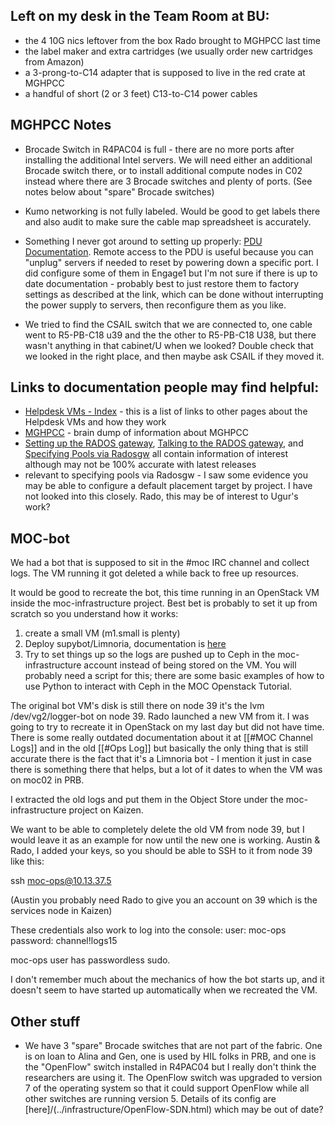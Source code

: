 ## Left on my desk in the Team Room at BU:

* the 4 10G nics leftover from the box Rado brought to MGHPCC last time
* the label maker and extra cartridges (we usually order new cartridges from Amazon)
* a 3-prong-to-C14 adapter that is supposed to live in the red crate at MGHPCC
* a handful of short (2 or 3 feet) C13-to-C14 power cables

## MGHPCC Notes

* Brocade Switch in R4PAC04 is full - there are no more ports after installing the additional Intel servers.  We will need either an additional Brocade switch there, or to install additional compute nodes in C02 instead where there are 3 Brocade switches and plenty of ports.  (See notes below about "spare" Brocade switches)

* Kumo networking is not fully labeled.  Would be good to get labels there and also audit to make sure the cable map spreadsheet is accurately.

* Something I never got around to setting up properly: [PDU Documentation](../hardware/PDU-Documentation.html).  Remote access to the PDU is useful because you can "unplug" servers if needed to reset by powering down a specific port.  I did configure some of them in Engage1 but I'm not sure if there is up to date documentation - probably best to just restore them to factory settings as described at the link, which can be done without interrupting the power supply to servers, then reconfigure them as you like.

* We tried to find the CSAIL switch that we are connected to, one cable went to R5-PB-C18 u39 and the the other to R5-PB-C18 U38, but there wasn't anything in that cabinet/U when we looked?  Double check that we looked in the right place, and then maybe ask CSAIL if they moved it.


## Links to documentation people may find helpful:

* [Helpdesk VMs - Index](../helpdesk/Helpdesk-VMs-Index.html) - this is a list of links to other pages about the Helpdesk VMs and how they work
* [MGHPCC](../hardware/MGHPCC.html) - brain dump of information about MGHPCC
* [Setting up the RADOS gateway](../openstack/Setting-up-the-RADOS-gateway.html), [Talking to the RADOS gateway](../openstack/Talking-to-the-RADOS-gateway.html), and [Specifying Pools via Radosgw](../openstack/Specifying-Pools-via-Radosgw.html) all contain information of interest although may not be 100% accurate with latest releases
* relevant to specifying pools via Radosgw - I saw some evidence you may be able to configure a default placement target by project.  I have not looked into this closely.  Rado, this may be of interest to Ugur's work?

## MOC-bot
We had a bot that is supposed to sit in the #moc IRC channel and collect logs.  The VM running it got deleted a while back to free up resources.

It would be good to recreate the bot, this time running in an OpenStack VM inside the moc-infrastructure project.  Best bet is probably to set it up from scratch so you understand how it works:
1. create a small VM (m1.small is plenty)
2. Deploy supybot/Limnoria, documentation is [here](http://doc.supybot.aperio.fr/en/latest/)  
3. Try to set things up so the logs are pushed up to Ceph in the moc-infrastructure account instead of being stored on the VM.  You will probably need a script for this; there are some basic examples of how to use Python to interact with Ceph in the MOC Openstack Tutorial.

The original bot VM's disk is still there on node 39 it's the lvm /dev/vg2/logger-bot on node 39.  Rado launched a new VM from it.  I was going to try to recreate it in OpenStack on my last day but did not have time.  There is some really outdated documentation about it at [[#MOC Channel Logs]] and in the old [[#Ops Log]] but basically the only thing that is still accurate there is the fact that it's a Limnoria bot - I mention it just in case there is something there that helps, but a lot of it dates to when the VM was on moc02 in PRB.

I extracted the old logs and put them in the Object Store under the moc-infrastructure project on Kaizen.

We want to be able to completely delete the old VM from node 39, but I would leave it as an example for now until the new one is working.  Austin & Rado, I added your keys, so you should be able to SSH to it from node 39 like this:

ssh moc-ops@10.13.37.5

(Austin you probably need Rado to give you an account on 39 which is the services node in Kaizen)

These credentials also work to log into the console:
user: moc-ops
password: channel!logs15

moc-ops user has passwordless sudo.

I don't remember much about the mechanics of how the bot starts up, and it doesn't seem to have started up automatically when we recreated the VM.  

## Other stuff

* We have 3 "spare" Brocade switches that are not part of the fabric.  One is on loan to Alina and Gen, one is used by HIL folks in PRB, and one is the "OpenFlow" switch installed in R4PAC04 but I really don't think the researchers are using it.  The OpenFlow switch was upgraded to version 7 of the operating system so that it could support OpenFlow while all other switches are running version 5.  Details of its config are [here]/(../infrastructure/OpenFlow-SDN.html) which may be out of date?

